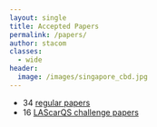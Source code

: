 ```yaml
---
layout: single
title: Accepted Papers
permalink: /papers/
author: stacom
classes:
  - wide
header:
  image: /images/singapore_cbd.jpg
---
```


* 34 [regular papers](/stacom2022/papers/regulars)
* 16 [LAScarQS challenge papers](/stacom2022/papers/lascarqs)
